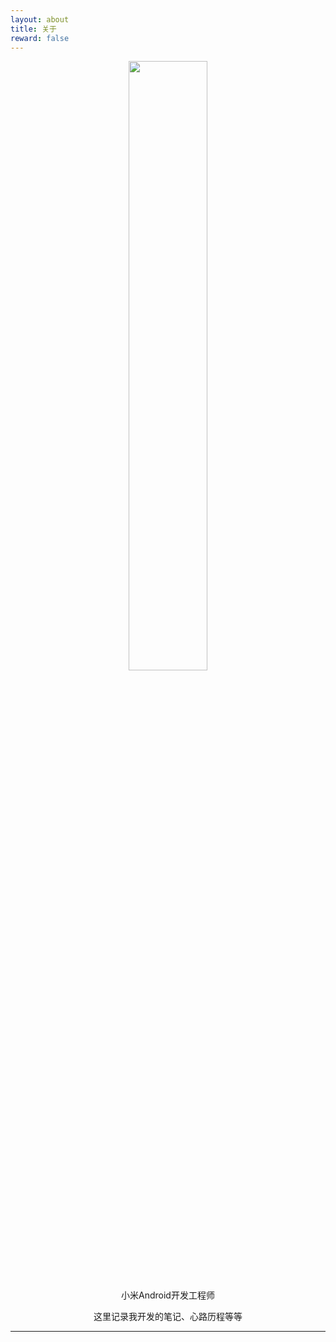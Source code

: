 ```yaml
---
layout: about
title: 关于
reward: false
---
```


<div align=center><img src="https://varenyzc.github.io/assets/img/avatar.webp" widith="50%" height="50%"/></div>

<center><p style="font-size='16px' font-style='bold'">小米Android开发工程师</p></center>
<center><p style="font-size='16px' font-style='bold'">这里记录我开发的笔记、心路历程等等</p></center>
 
---

